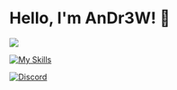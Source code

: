 # Hello, I'm AnDr3W! 👋

![](https://komarev.com/ghpvc/?username=andr3w141&style=for-the-badge)

[![My Skills](https://skillicons.dev/icons?i=lua,cs,html,css,js,vue)]()

[![Discord](https://img.shields.io/badge/.__.andr3w.__.-black?style=for-the-badge&logo=discord&logoColor=white)](https://discord.com/users/935200613468356628)
